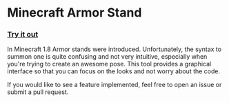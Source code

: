 Minecraft Armor Stand
=================

### [Try it out](http://paizi.github.io/Minecraft-ArmorStand)

In Minecraft 1.8 Armor stands were introduced. Unfortunately, the syntax to summon one is quite confusing and not very intuitive, especially when you're trying to create an awesome pose. This tool provides a graphical interface so that you can focus on the looks and not worry about the code.

If you would like to see a feature implemented, feel free to open an issue or submit a pull request.
